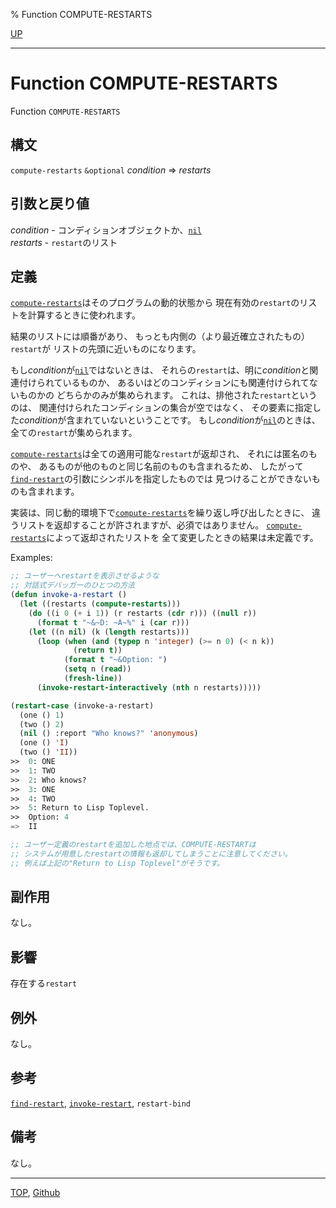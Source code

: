 % Function COMPUTE-RESTARTS

[UP](9.2.html)  

---

# Function **COMPUTE-RESTARTS**


Function `COMPUTE-RESTARTS`


## 構文

`compute-restarts` `&optional` *condition* => *restarts*


## 引数と戻り値

*condition* - コンディションオブジェクトか、[`nil`](5.3.nil-variable.html)  
*restarts* - `restart`のリスト


## 定義

[`compute-restarts`](9.2.compute-restarts.html)はそのプログラムの動的状態から
現在有効の`restart`のリストを計算するときに使われます。

結果のリストには順番があり、
もっとも内側の（より最近確立されたもの）`restart`が
リストの先頭に近いものになります。

もし*condition*が[`nil`](5.3.nil-variable.html)ではないときは、
それらの`restart`は、明に*condition*と関連付けられているものか、
あるいはどのコンディションにも関連付けられてないものかの
どちらかのみが集められます。
これは、排他された`restart`というのは、
関連付けられたコンディションの集合が空ではなく、
その要素に指定した*condition*が含まれていないということです。
もし*condition*が[`nil`](5.3.nil-variable.html)のときは、
全ての`restart`が集められます。

[`compute-restarts`](9.2.compute-restarts.html)は全ての適用可能な`restart`が返却され、
それには匿名のものや、
あるものが他のものと同じ名前のものも含まれるため、
したがって[`find-restart`](9.2.find-restart.html)の引数にシンボルを指定したものでは
見つけることができないものも含まれます。

実装は、同じ動的環境下で[`compute-restarts`](9.2.compute-restarts.html)を繰り返し呼び出したときに、
違うリストを返却することが許されますが、必須ではありません。
[`compute-restarts`](9.2.compute-restarts.html)によって返却されたリストを
全て変更したときの結果は未定義です。


Examples:

```lisp
;; ユーザーへrestartを表示させるような
;; 対話式デバッガーのひとつの方法
(defun invoke-a-restart ()
  (let ((restarts (compute-restarts)))
    (do ((i 0 (+ i 1)) (r restarts (cdr r))) ((null r))
      (format t "~&~D: ~A~%" i (car r)))
    (let ((n nil) (k (length restarts)))
      (loop (when (and (typep n 'integer) (>= n 0) (< n k))
              (return t))
            (format t "~&Option: ")
            (setq n (read))
            (fresh-line))
      (invoke-restart-interactively (nth n restarts)))))

(restart-case (invoke-a-restart)
  (one () 1)
  (two () 2)
  (nil () :report "Who knows?" 'anonymous)
  (one () 'I)
  (two () 'II))
>>  0: ONE
>>  1: TWO
>>  2: Who knows?
>>  3: ONE
>>  4: TWO
>>  5: Return to Lisp Toplevel.
>>  Option: 4
=>  II

;; ユーザー定義のrestartを追加した地点では、COMPUTE-RESTARTは
;; システムが用意したrestartの情報も返却してしまうことに注意してください。
;; 例えば上記の"Return to Lisp Toplevel"がそうです。
```

 
## 副作用

なし。


## 影響

存在する`restart`


## 例外

なし。


## 参考

[`find-restart`](9.2.find-restart.html),
[`invoke-restart`](9.2.invoke-restart.html),
`restart-bind`


## 備考

なし。


---
[TOP](index.html),  [Github](https://github.com/nptcl/npt-japanese)

